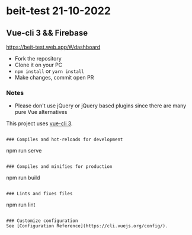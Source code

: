 # beit-test 21-10-2022

## Vue-cli 3 && Firebase

https://beit-test.web.app/#/dashboard

* Fork the repository
* Clone it on your PC
* `npm install` or `yarn install`
* Make changes, commit open PR

### Notes
* Please don't use jQuery or jQuery based plugins since there are many pure Vue alternatives

This project uses [vue-cli 3](https://github.com/vuejs/vue-cli).

```

### Compiles and hot-reloads for development
```
npm run serve
```

### Compiles and minifies for production
```
npm run build
```

### Lints and fixes files
```
npm run lint
```

### Customize configuration
See [Configuration Reference](https://cli.vuejs.org/config/).